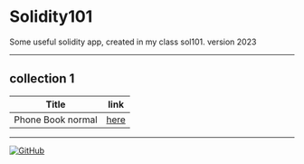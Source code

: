 # Solidity101
Some useful solidity app, created in my class sol101. version 2023

---
collection 1
---
| Title | link |
| ---- | ---- |
| Phone Book normal | [here](https://github.com/mosi-sol/Solidity101/blob/main/collection-1/PhoneBookNormal.sol) |

---

<a href="https://github.com/mosi-sol/Solidity101">
<img alt="GitHub" src="https://img.shields.io/github/license/mosi-sol/Solidity101?logoColor=blue&style=flat-square">
</a>
